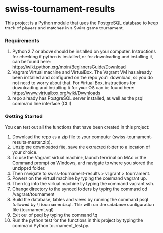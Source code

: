# swiss-tournament-results
This project is a Python module that uses the PostgreSQL database to keep track of players and matches in a Swiss game tournament.

### Requirements ###
1. Python 2.7 or above should be installed on your computer. Instructions for checking if python is installed, or for downloading and installing it, can be found here: https://wiki.python.org/moin/BeginnersGuide/Download
2. Vagrant Virtual machine and VirtualBox. The Vagrant VM has already been installed and configured on the repo you'll download, so you do not need to worry about that. For Virtual Box, instructions for downloading and installing it for your OS can be found here: https://www.virtualbox.org/wiki/Downloads
3. repo already has PostgreSQL server installed, as well as the psql command line interface (CLI)

### Getting Started ###
You can test out all the functions that have been created in this project:
1. Download the repo as a zip file to your computer (swiss-tournament-results-master.zip).
2. Unzip the downloaded file, save the extracted folder to a location of your choice.
3. To use the Vagrant virtual machine, launch terminal on MAc or the Command prompt on Windows, and navigate to where you stored the unzipped folder.
4. Then navigate to swiss-tournament-results > vagrant > tournament.
5. Powers on the virtual machine by typing the command vagrant up.
6. Then log into the virtual machine by typing the command vagrant ssh.
7. Change directory to the synced folders by typing the command cd /vagrant/tournament
8. Build the database, tables and views by running the command psql followed by \i tournament.sql. This will run the database configuration file (tournament.sql), 
9. Exit out of psql by typing the command \q
10. Run the python test for the functions in this project by typing the command Python tournament_test.py.

